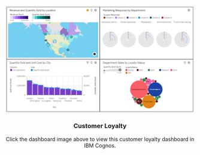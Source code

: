 <br />
<p align="center">
  <a href="https://us3.ca.analytics.ibm.com/bi/?perspective=dashboard&pathRef=.my_folders%2FCustomer%2BLoyalty%2BDashboard&action=view&mode=dashboard">
    <img src="https://github.com/chestnut110/data-science/blob/fd482adad3efe8801359eddfbe842bdfae1708a7/projects/IBM%20Data%20Analyst%20Professional%20Certificate/Data%20Visualizations%20and%20Dashboards/CustomerLoyalty.png" alt="Logo">
  </a>

  <h3 align="center">Customer Loyalty</h3>

  <p align="center">
    Click the dashboard image above to view this customer loyalty dashboard in IBM Cognos.
    <br />

    
  </p>
</p>



